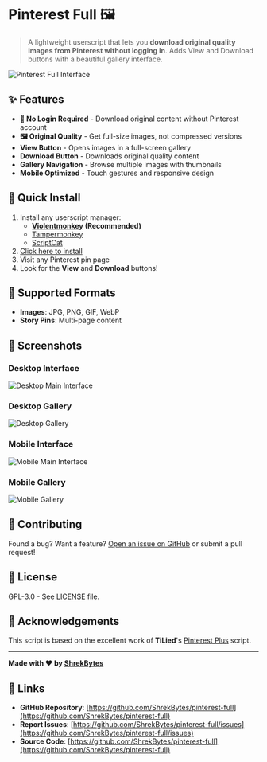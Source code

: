 # Pinterest Full 🖼️

> A lightweight userscript that lets you **download original quality images from Pinterest without logging in**. Adds View and Download buttons with a beautiful gallery interface.

![Pinterest Full Interface](https://raw.githubusercontent.com/ShrekBytes/pinterest-full/main/screenshots/pc.png)

## ✨ Features

- **🚫 No Login Required** - Download original content without Pinterest account
- **🖼️ Original Quality** - Get full-size images, not compressed versions
- **View Button** - Opens images in a full-screen gallery
- **Download Button** - Downloads original quality content
- **Gallery Navigation** - Browse multiple images with thumbnails
- **Mobile Optimized** - Touch gestures and responsive design

## 🚀 Quick Install

1. Install any userscript manager:
   - **[Violentmonkey](https://violentmonkey.github.io/) (Recommended)**
   - [Tampermonkey](https://www.tampermonkey.net/)
   - [ScriptCat](https://scriptcat.org/)
2. [Click here to install](https://github.com/ShrekBytes/pinterest-full/raw/main/pinterest-full.user.js)
3. Visit any Pinterest pin page
4. Look for the **View** and **Download** buttons!

## 🔧 Supported Formats

- **Images**: JPG, PNG, GIF, WebP
- **Story Pins**: Multi-page content

## 📸 Screenshots

### Desktop Interface
![Desktop Main Interface](https://raw.githubusercontent.com/ShrekBytes/pinterest-full/main/screenshots/pc.png)

### Desktop Gallery
![Desktop Gallery](https://raw.githubusercontent.com/ShrekBytes/pinterest-full/main/screenshots/gallery_pc.png)

### Mobile Interface
![Mobile Main Interface](https://raw.githubusercontent.com/ShrekBytes/pinterest-full/main/screenshots/mobile.png)

### Mobile Gallery
![Mobile Gallery](https://raw.githubusercontent.com/ShrekBytes/pinterest-full/main/screenshots/gallery_mobile.png)

## 🤝 Contributing

Found a bug? Want a feature? [Open an issue on GitHub](https://github.com/ShrekBytes/pinterest-full/issues) or submit a pull request!

## 📄 License

GPL-3.0 - See [LICENSE](https://github.com/ShrekBytes/pinterest-full/blob/main/LICENSE) file.

## 🙏 Acknowledgements

This script is based on the excellent work of **TiLied**'s [Pinterest Plus](https://greasyfork.org/en/scripts/30839-pinterest-plus) script.

---

**Made with ❤️ by [ShrekBytes](https://github.com/ShrekBytes)**

## 🔗 Links

- **GitHub Repository**: [https://github.com/ShrekBytes/pinterest-full](https://github.com/ShrekBytes/pinterest-full)
- **Report Issues**: [https://github.com/ShrekBytes/pinterest-full/issues](https://github.com/ShrekBytes/pinterest-full/issues)
- **Source Code**: [https://github.com/ShrekBytes/pinterest-full](https://github.com/ShrekBytes/pinterest-full)
